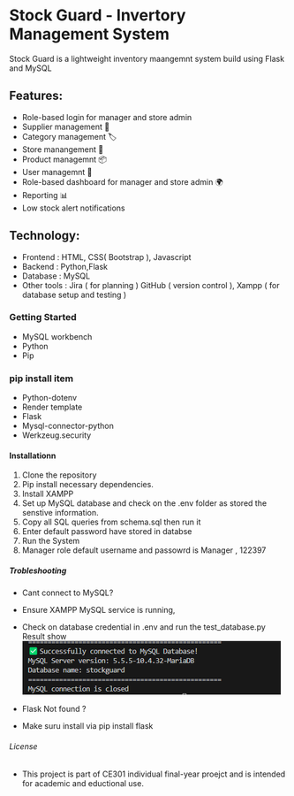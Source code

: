 # Stock Guard - Invertory Management System

Stock Guard is a lightweight inventory maangemnt system build using Flask and MySQL

## Features:
- Role-based login for manager and store admin
- Supplier management 🚚
- Category management 🏷️
- Store manangement  🏪
- Product managemnt 📦
- User managemnt 👥
- Role-based dashboard for manager and store admin 🌍
- Reporting 📊
- Low stock alert notifications 


## Technology:
- Frontend : HTML, CSS( Bootstrap ), Javascript
- Backend : Python,Flask
- Database : MySQL
- Other tools : Jira ( for planning ) GitHub ( version control ), Xampp ( for database setup and testing )


### Getting Started

- MySQL workbench
- Python 
- Pip 


### pip install item 
- Python-dotenv
- Render template
- Flask
- Mysql-connector-python
- Werkzeug.security


#### Installationn

1. Clone the repository 
2. Pip install necessary dependencies.
3. Install XAMPP 
4. Set up MySQL database and check on the .env folder as stored the senstive information.
5. Copy all SQL queries from schema.sql then run it 
6. Enter default password have stored in databse
7. Run the System
8. Manager role default username and passowrd is Manager , 122397 


##### Trobleshooting 
-  Cant connect to MySQL?
- Ensure XAMPP MySQL service is running,
- Check on database credential in .env and run the test_database.py
 Result show
 ![alt text](image.png)

- Flask Not found ?
- Make suru install via pip install flask 

###### License
- This project is part of CE301 individual final-year proejct and is intended for academic and eductional use.
